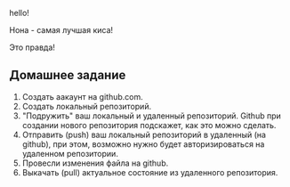 hello!

Нона - самая лучшая киса!

Это правда!

## Домашнее задание
1. Создать аакаунт на github.com.
2. Создать локальный репозиторий.
3. "Подружить" ваш локальный и удаленный репозиторий. Github при создании нового репозитория подскажет, как это можно сделать.
4. Отправить (push) ваш локальный репозиторий в удаленный (на github), при этом, возможно нужно будет авторизироваться на удаленном репозитории.
5. Провесли изменения файла на github.
6. Выкачать (pull) актуальное состояние из удаленного репозитория.